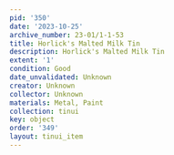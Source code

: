 ```yaml
---
pid: '350'
date: '2023-10-25'
archive_number: 23-01/1-1-53
title: Horlick's Malted Milk Tin
description: Horlick's Malted Milk Tin
extent: '1'
condition: Good
date_unvalidated: Unknown
creator: Unknown
collector: Unknown
materials: Metal, Paint
collection: tinui
key: object
order: '349'
layout: tinui_item
---
```


